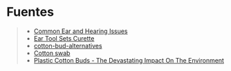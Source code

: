 [by]: <> "Eduardo avila"
[date]: <> "26 de marzo 2020"
[title]: <> "Menos cotton ette"

# Fuentes

> - [Common Ear and Hearing Issues](https://www.american-hearing.org/disease/common-ear-and-hearing-issues/)
> - [Ear Tool Sets Curette](https://www.amazon.com/Professional-Curette-Remover-Cleaning-Removal/dp/B07T13LDCX/ref=sr_1_8?keywords=ear+pick&qid=1585283129&sr=8-8)
> - [cotton-bud-alternatives](https://earthbuddies.net/cotton-bud-alternatives/)
> - [Cotton swab](https://en.wikipedia.org/wiki/Cotton_swab)
> - [Plastic Cotton Buds - The Devastating Impact On The Environment](https://oaklane.earth/blogs/news/plastic-cotton-buds-the-devastating-impact-on-the-environment)
